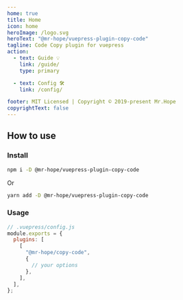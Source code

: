 ```yaml
---
home: true
title: Home
icon: home
heroImage: /logo.svg
heroText: "@mr-hope/vuepress-plugin-copy-code"
tagline: Code Copy plugin for vuepress
action:
  - text: Guide 💡
    link: /guide/
    type: primary

  - text: Config 🛠
    link: /config/

footer: MIT Licensed | Copyright © 2019-present Mr.Hope
copyrightText: false
---
```


## How to use

### Install

```bash
npm i -D @mr-hope/vuepress-plugin-copy-code
```

Or

```bash
yarn add -D @mr-hope/vuepress-plugin-copy-code
```

### Usage

```js
// .vuepress/config.js
module.exports = {
  plugins: [
    [
      "@mr-hope/copy-code",
      {
        // your options
      },
    ],
  ],
};
```

